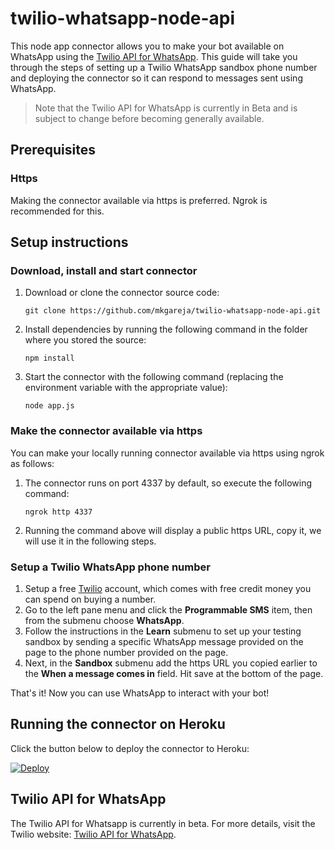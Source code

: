 # twilio-whatsapp-node-api
This node app connector allows you to make your bot available on WhatsApp using the [Twilio API for WhatsApp](https://www.twilio.com/whatsapp). This guide will take you through the steps of setting up a Twilio WhatsApp sandbox phone number and deploying the connector so it can respond to messages sent using WhatsApp.

> Note that the Twilio API for WhatsApp is currently in Beta and is subject to change before becoming generally available.

## Prerequisites
### Https
Making the connector available via https is preferred. Ngrok is recommended for this.

## Setup instructions
### Download, install and start connector
1. Download or clone the connector source code:
    ```
    git clone https://github.com/mkgareja/twilio-whatsapp-node-api.git
    ```
2. Install dependencies by running the following command in the folder where you stored the source:
    ```
    npm install
    ``` 
3. Start the connector with the following command (replacing the environment variable with the appropriate value):
    ```
    node app.js
    ```

### Make the connector available via https
You can make your locally running connector available via https using ngrok as follows:

1. The connector runs on port 4337 by default, so execute the following command:
    ```
    ngrok http 4337
    ```
2. Running the command above will display a public https URL, copy it, we will use it in the following steps.

### Setup a Twilio WhatsApp phone number
1. Setup a free [Twilio](https://www.twilio.com/try-twilio) account, which comes with free credit money you can spend on buying a number.
2. Go to the left pane menu and click the **Programmable SMS** item, then from the submenu choose **WhatsApp**.
3. Follow the instructions in the **Learn** submenu to set up your testing sandbox by sending a specific WhatsApp message provided on the page to the phone number provided on the page. 
4. Next, in the **Sandbox** submenu add the https URL you copied earlier to the **When a message comes in** field. Hit save at the bottom of the page.

That's it! Now you can use WhatsApp to interact with your bot!

## Running the connector on Heroku
Click the button below to deploy the connector to Heroku:

[![Deploy](https://www.herokucdn.com/deploy/button.svg?classes=heroku)](https://heroku.com/deploy?template=https://github.com/mkgareja/twilio-whatsapp-node-api)

## Twilio API for WhatsApp
The Twilio API for Whatsapp is currently in beta. For more details, visit the Twilio website: [Twilio API for WhatsApp](https://www.twilio.com/docs/sms/whatsapp/api).


